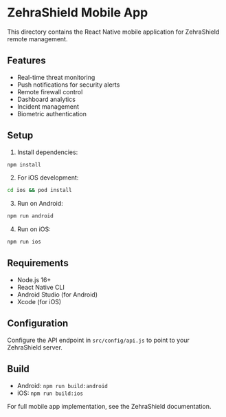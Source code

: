 # ZehraShield Mobile App

This directory contains the React Native mobile application for ZehraShield remote management.

## Features

- Real-time threat monitoring
- Push notifications for security alerts
- Remote firewall control
- Dashboard analytics
- Incident management
- Biometric authentication

## Setup

1. Install dependencies:
```bash
npm install
```

2. For iOS development:
```bash
cd ios && pod install
```

3. Run on Android:
```bash
npm run android
```

4. Run on iOS:
```bash
npm run ios
```

## Requirements

- Node.js 16+
- React Native CLI
- Android Studio (for Android)
- Xcode (for iOS)

## Configuration

Configure the API endpoint in `src/config/api.js` to point to your ZehraShield server.

## Build

- Android: `npm run build:android`
- iOS: `npm run build:ios`

For full mobile app implementation, see the ZehraShield documentation.
